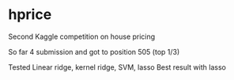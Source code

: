 # hprice
Second Kaggle competition on house pricing

So far 4 submission and got to position 505 (top 1/3)

Tested Linear ridge, kernel ridge, SVM, lasso 
Best result with lasso

